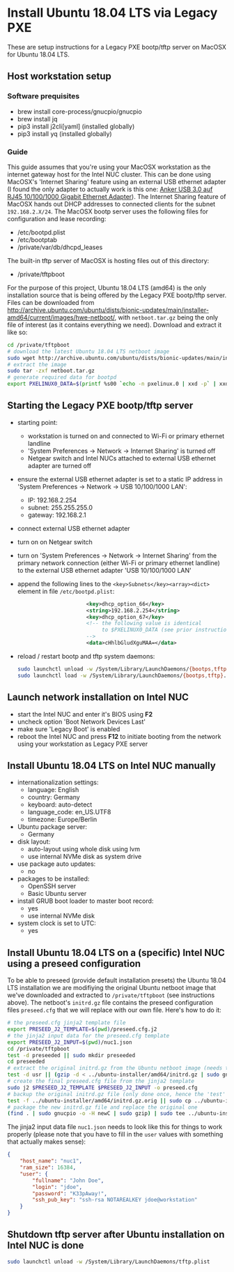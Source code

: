 # Install Ubuntu 18.04 LTS via Legacy PXE

These are setup instructions for a Legacy PXE bootp/tftp server on MacOSX for Ubuntu 18.04 LTS.

## Host workstation setup

### Software prequisites

- brew install core-process/gnucpio/gnucpio
- brew install jq
- pip3 install j2cli[yaml] (installed globally)
- pip3 install yq (installed globally)

### Guide

This guide assumes that you're using your MacOSX workstation as the internet gateway host for
the Intel NUC cluster. This can be done using MacOSX's 'Internet Sharing' feature using an external USB ethernet adapter (I found the only adapter to actually work is this one: [Anker USB 3.0 auf RJ45 10/100/1000 Gigabit Ethernet Adapter](https://www.amazon.de/gp/product/B00NPJV4YY/ref=ppx_yo_dt_b_search_asin_title?ie=UTF8&psc=1)).
The Internet Sharing feature of MacOSX hands out DHCP addresses to connected clients for the subnet `192.168.2.X/24`. The MacOSX bootp server uses the following files for configuration and lease recording:

- /etc/bootpd.plist
- /etc/bootptab
- /private/var/db/dhcpd_leases

The built-in tftp server of MacOSX is hosting files out of this directory:

- /private/tftpboot

For the purpose of this project, Ubuntu 18.04 LTS (amd64) is the only installation source that is being offered by the Legacy PXE bootp/tftp server. Files can be downloaded from <http://archive.ubuntu.com/ubuntu/dists/bionic-updates/main/installer-amd64/current/images/hwe-netboot/>, with `netboot.tar.gz` being the only file of interest (as it contains everything we need). Download and extract it like so:

```bash
cd /private/tftpboot
# download the latest Ubuntu 18.04 LTS netboot image
sudo wget http://archive.ubuntu.com/ubuntu/dists/bionic-updates/main/installer-amd64/current/images/hwe-netboot/netboot.tar.gz
# extract the image
sudo tar -zxf netboot.tar.gz
# generate required data for bootpd
export PXELINUX0_DATA=$(printf %s00 `echo -n pxelinux.0 | xxd -p` | xxd -r -p | openssl base64)
```

## Starting the Legacy PXE bootp/tftp server

- starting point:
  - workstation is turned on and connected to Wi-Fi or primary ethernet landline
  - 'System Preferences -> Network -> Internet Sharing' is turned off
  - Netgear switch and Intel NUCs attached to external USB ethernet adapter are turned off

- ensure the external USB ethernet adapter is set to a static IP address in 'System Preferences -> Network -> USB 10/100/1000 LAN':
  - IP: 192.168.2.254
  - subnet: 255.255.255.0
  - gateway: 192.168.2.1

- connect external USB ethernet adapter
- turn on on Netgear switch
- turn on 'System Preferences -> Network -> Internet Sharing' from the primary network connection (either Wi-Fi or primary ethernet landline) to the external USB ethernet adapter 'USB 10/100/1000 LAN'
- append the following lines to the `<key>Subnets</key><array><dict>` element in file `/etc/bootpd.plist`:

  ```xml
                        <key>dhcp_option_66</key>
                        <string>192.168.2.254</string>
                        <key>dhcp_option_67</key>
                        <!-- the following value is identical
                             to $PXELINUX0_DATA (see prior instructions)
                        -->
                        <data>cHhlbGludXguMAA=</data>
  ```

- reload / restart bootp and tftp system daemons:

  ```bash
  sudo launchctl unload -w /System/Library/LaunchDaemons/{bootps,tftp}.plist
  sudo launchctl load -w /System/Library/LaunchDaemons/{bootps,tftp}.plist
  ```

## Launch network installation on Intel NUC

- start the Intel NUC and enter it's BIOS using **F2**
- uncheck option 'Boot Network Devices Last'
- make sure 'Legacy Boot' is enabled
- reboot the Intel NUC and press **F12** to initiate booting from the network using your workstation as Legacy PXE server

## Install Ubuntu 18.04 LTS on Intel NUC manually

- internationalization settings:
  - language: English
  - country: Germany
  - keyboard: auto-detect
  - language_code: en_US.UTF8
  - timezone: Europe/Berlin
- Ubuntu package server:
  - Germany
- disk layout:
  - auto-layout using whole disk using lvm
  - use internal NVMe disk as system drive
- use package auto updates:
  - no
- packages to be installed:
  - OpenSSH server
  - Basic Ubuntu server
- install GRUB boot loader to master boot record:
  - yes
  - use internal NVMe disk
- system clock is set to UTC:
  - yes

## Install Ubuntu 18.04 LTS on a (specific) Intel NUC using a preseed configuration

To be able to preseed (provide default installation presets) the Ubuntu 18.04 LTS installation we are modifiying the original Ubuntu netboot image that we've downloaded and extracted to `/private/tftpboot` (see instructions above). The netboot's `initrd.gz` file contains the preseed configuration files `preseed.cfg` that we will replace with our own file. Here's how to do it:

```bash
# the preseed.cfg jinja2 template file
export PRESEED_J2_TEMPLATE=$(pwd)/preseed.cfg.j2
# the jinja2 input data for the preseed.cfg template
export PRESEED_J2_INPUT=$(pwd)/nuc1.json
cd /private/tftpboot
test -d preseeded || sudo mkdir preseeded
cd preseeded
# extract the original initrd.gz from the Ubuntu netboot image (needs to be done only once, hence the 'test' safeguard)
test -d usr || (gzip -d < ../ubuntu-installer/amd64/initrd.gz | sudo gnucpio -id)
# create the final preseed.cfg file from the jinja2 template
sudo j2 $PRESEED_J2_TEMPLATE $PRESEED_J2_INPUT -o preseed.cfg
# backup the original initrd.gz file (only done once, hence the 'test' safeguard)
test -f ../ubuntu-installer/amd64/initrd.gz.orig || sudo cp ../ubuntu-installer/amd64/initrd.gz ../ubuntu-installer/amd64/initrd.gz.orig
# package the new initrd.gz file and replace the original one
(find . | sudo gnucpio -o -H newC | sudo gzip) | sudo tee ../ubuntu-installer/amd64/initrd.gz > /dev/null
```

The jinja2 input data file `nuc1.json` needs to look like this for things to work properly (please note that you have to fill in the `user` values with something that actually makes sense):

```json
{
    "host_name": "nuc1",
    "ram_size": 16384,
    "user": {
        "fullname": "John Doe",
        "login": "jdoe",
        "password": "K33pAway!",
        "ssh_pub_key": "ssh-rsa NOTAREALKEY jdoe@workstation"
    }
}
```

## Shutdown tftp server after Ubuntu installation on Intel NUC is done

```bash
sudo launchctl unload -w /System/Library/LaunchDaemons/tftp.plist
```
